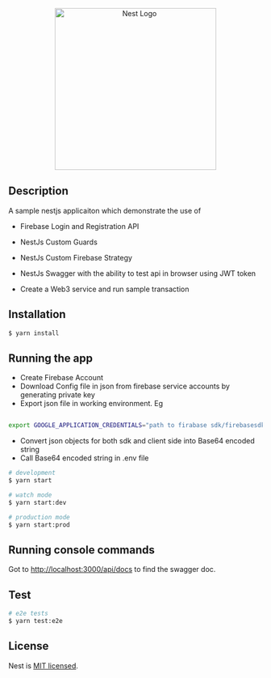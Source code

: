 <p align="center">
  <a href="http://nestjs.com/" target="blank"><img src="https://nestjs.com/img/logo_text.svg" width="320" alt="Nest Logo" /></a>
</p>

## Description

A sample nestjs applicaiton which demonstrate the use of

- Firebase Login and Registration API
- NestJs Custom Guards
- NestJs Custom Firebase Strategy
- NestJs Swagger with the ability to test api in browser using JWT token

- Create a Web3 service and run sample transaction

## Installation

```bash
$ yarn install

```

## Running the app

- Create Firebase Account
- Download Config file in json from firebase service accounts by generating private key
- Export json file in working environment. Eg

```bash

export GOOGLE_APPLICATION_CREDENTIALS="path to firabase sdk/firebasesdk.json"

```

- Convert json objects for both sdk and client side into Base64 encoded string
- Call Base64 encoded string in .env file

```bash
# development
$ yarn start

# watch mode
$ yarn start:dev

# production mode
$ yarn start:prod
```

## Running console commands

Got to <a href="http://localhost:3000/api/docs ">http://localhost:3000/api/docs</a> to find the swagger doc.

## Test

```bash
# e2e tests
$ yarn test:e2e

```

## License

Nest is [MIT licensed](LICENSE).
